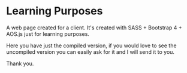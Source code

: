# Learning Purposes 
A web page created for a client. It's created with SASS + Bootstrap 4 + AOS.js just for learning purposes.

Here you have just the compiled version, if you would love to see the uncompiled version you can easily ask for it and I will send it to you.

Thank you.
